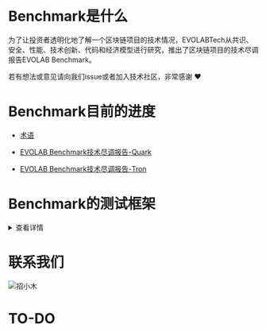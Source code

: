 # Benchmark是什么

为了让投资者透明化地了解一个区块链项目的技术情况，EVOLABTech从共识、安全、性能、技术创新、代码和经济模型进行研究，推出了区块链项目的技术尽调报告EVOLAB Benchmark。

若有想法或意见请向我们issue或者加入技术社区，非常感谢 :heart:

# Benchmark目前的进度

- [术语](https://github.com/EVOLABTeam/benchmark/blob/master/report/report-md/术语.md)

- [EVOLAB Benchmark技术尽调报告-Quark](https://github.com/EVOLABTeam/benchmark/blob/master/report/EVOLAB%20Benchmark%20Quark.pdf)

- [EVOLAB Benchmark技术尽调报告-Tron](https://github.com/EVOLABTeam/benchmark/blob/master/report/EVOLAB%20Benchmark%20Tron.pdf)

# Benchmark的测试框架

<details>
<summary>查看详情</summary>

![EVOLAB Benchmark技术架构](https://github.com/EVOLABTeam/benchmark/blob/master/asset/img/EVOLAB%20Benchmark%E6%8A%80%E6%9C%AF%E6%9E%B6%E6%9E%84.png)

### 白皮书分析

<details>

<summary>查看详情</summary>

![白皮书分析](https://github.com/EVOLABTeam/benchmark/blob/master/asset/img/白皮书分析.png)

</details>

### 代码分析

<details>
<summary>查看详情</summary>

![代码分析](https://github.com/EVOLABTeam/benchmark/blob/master/asset/img/%E4%BB%A3%E7%A0%81%E5%88%86%E6%9E%90.png)

</details>

### 安全测试

<details>
<summary>查看详情</summary>

![安全测试](https://github.com/EVOLABTeam/benchmark/blob/master/asset/img/%E5%AE%89%E5%85%A8%E6%B5%8B%E8%AF%95.png)

</details>

### 性能测试

<details>
<summary>查看详情</summary>

![性能测试](https://github.com/EVOLABTeam/benchmark/blob/master/asset/img/%E6%80%A7%E8%83%BD%E6%B5%8B%E8%AF%95.png)

</details>

</details>

#  联系我们

![招小木](https://github.com/EVOLABTeam/benchmark/blob/master/asset/img/%E6%8B%9B%E5%B0%8F%E6%9C%A8.jpg)



# TO-DO
